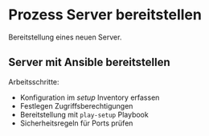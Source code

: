 # Prozess Server bereitstellen
Bereitstellung eines neuen Server.

## Server mit Ansible bereitstellen

Arbeitsschritte:
* Konfiguration im *setup* Inventory erfassen
* Festlegen Zugriffsberechtigungen
* Bereitstellung mit `play-setup` Playbook
* Sicherheitsregeln für Ports prüfen